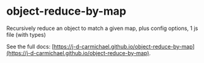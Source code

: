 # object-reduce-by-map
Recursively reduce an object to match a given map, plus config options, 1 js file (with types)

See the full docs: [https://j-d-carmichael.github.io/object-reduce-by-map](https://j-d-carmichael.github.io/object-reduce-by-map).
